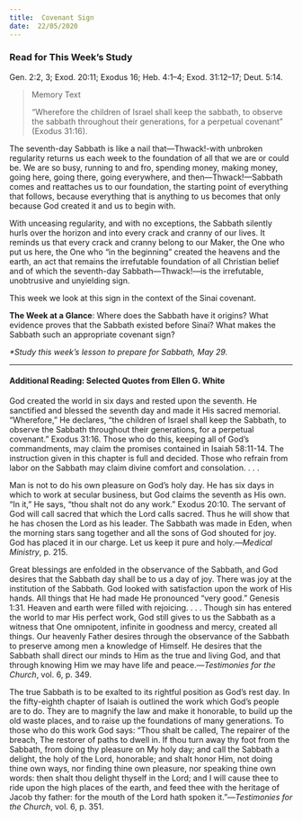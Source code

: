 ```yaml
---
title:  Covenant Sign
date:  22/05/2020
---
```


### Read for This Week’s Study
Gen. 2:2, 3; Exod. 20:11; Exodus 16; Heb. 4:1–4; Exod. 31:12–17; Deut. 5:14.

> <p>Memory Text</p>
> “Wherefore the children of Israel shall keep the sabbath, to observe the sabbath throughout their generations, for a perpetual covenant” (Exodus 31:16).

The seventh-day Sabbath is like a nail that—Thwack!-with unbroken regularity returns us each week to the foundation of all that we are or could be. We are so busy, running to and fro, spending money, making money, going here, going there, going everywhere, and then—Thwack!—Sabbath comes and reattaches us to our foundation, the starting point of everything that follows, because everything that is anything to us becomes that only because God created it and us to begin with.

With unceasing regularity, and with no exceptions, the Sabbath silently hurls over the horizon and into every crack and cranny of our lives. It reminds us that every crack and cranny belong to our Maker, the One who put us here, the One who “in the beginning” created the heavens and the earth, an act that remains the irrefutable foundation of all Christian belief and of which the seventh-day Sabbath—Thwack!—is the irrefutable, unobtrusive and unyielding sign.

This week we look at this sign in the context of the Sinai covenant.

**The Week at a Glance**: Where does the Sabbath have it origins? What evidence proves that the Sabbath existed before Sinai? What makes the Sabbath such an appropriate covenant sign?

_*Study this week’s lesson to prepare for Sabbath, May 29._

---

#### Additional Reading: Selected Quotes from Ellen G. White

God created the world in six days and rested upon the seventh. He sanctified and blessed the seventh day and made it His sacred memorial. “Wherefore,” He declares, “the children of Israel shall keep the Sabbath, to observe the Sabbath throughout their generations, for a perpetual covenant.” Exodus 31:16. Those who do this, keeping all of God’s commandments, may claim the promises contained in Isaiah 58:11-14. The instruction given in this chapter is full and decided. Those who refrain from labor on the Sabbath may claim divine comfort and consolation. . . .

Man is not to do his own pleasure on God’s holy day. He has six days in which to work at secular business, but God claims the seventh as His own. “In it,” He says, “thou shalt not do any work.” Exodus 20:10. The servant of God will call sacred that which the Lord calls sacred. Thus he will show that he has chosen the Lord as his leader. The Sabbath was made in Eden, when the morning stars sang together and all the sons of God shouted for joy. God has placed it in our charge. Let us keep it pure and holy.—_Medical Ministry_, p. 215.

Great blessings are enfolded in the observance of the Sabbath, and God desires that the Sabbath day shall be to us a day of joy. There was joy at the institution of the Sabbath. God looked with satisfaction upon the work of His hands. All things that He had made He pronounced “very good.” Genesis 1:31. Heaven and earth were filled with rejoicing. . . . Though sin has entered the world to mar His perfect work, God still gives to us the Sabbath as a witness that One omnipotent, infinite in goodness and mercy, created all things. Our heavenly Father desires through the observance of the Sabbath to preserve among men a knowledge of Himself. He desires that the Sabbath shall direct our minds to Him as the true and living God, and that through knowing Him we may have life and peace.—_Testimonies for the Church_, vol. 6, p. 349.

The true Sabbath is to be exalted to its rightful position as God’s rest day. In the fifty-eighth chapter of Isaiah is outlined the work which God’s people are to do. They are to magnify the law and make it honorable, to build up the old waste places, and to raise up the foundations of many generations. To those who do this work God says: “Thou shalt be called, The repairer of the breach, The restorer of paths to dwell in. If thou turn away thy foot from the Sabbath, from doing thy pleasure on My holy day; and call the Sabbath a delight, the holy of the Lord, honorable; and shalt honor Him, not doing thine own ways, nor finding thine own pleasure, nor speaking thine own words: then shalt thou delight thyself in the Lord; and I will cause thee to ride upon the high places of the earth, and feed thee with the heritage of Jacob thy father: for the mouth of the Lord hath spoken it.”—_Testimonies for the Church_, vol. 6, p. 351.